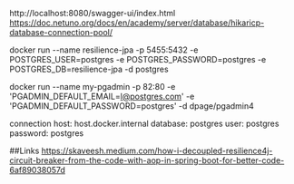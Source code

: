 
http://localhost:8080/swagger-ui/index.html
https://doc.netuno.org/docs/en/academy/server/database/hikaricp-database-connection-pool/

docker run --name resilience-jpa -p 5455:5432 -e POSTGRES_USER=postgres -e POSTGRES_PASSWORD=postgres -e POSTGRES_DB=resilience-jpa -d postgres

docker run --name my-pgadmin -p 82:80 -e 'PGADMIN_DEFAULT_EMAIL=l@postgres.com' -e 'PGADMIN_DEFAULT_PASSWORD=postgres' -d dpage/pgadmin4

connection
host: host.docker.internal
database: postgres
user: postgres
password: postgres

##Links
https://skaveesh.medium.com/how-i-decoupled-resilience4j-circuit-breaker-from-the-code-with-aop-in-spring-boot-for-better-code-6af89038057d